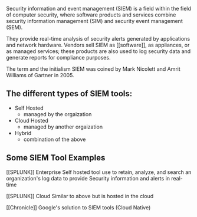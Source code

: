 Security information and event management (SIEM) is a field within the field of computer security, where software products and services combine security information management (SIM) and security event management (SEM). 

They provide real-time analysis of security alerts generated by applications and network hardware. Vendors sell SIEM as [[software]], as appliances, or as managed services; these products are also used to log security data and generate reports for compliance purposes.

The term and the initialism SIEM was coined by Mark Nicolett and Amrit Williams of Gartner in 2005.

## The different types of SIEM tools:

- Self Hosted
	- managed by the orgaization
- Cloud Hosted
	- managed by another orgaization
- Hybrid
	- combination of the above

## Some SIEM Tool Examples

[[SPLUNK]] Enterprise
	Self hosted tool use to retain, analyze, and search an organization's log data to provide Security information and alerts in real-time

[[SPLUNK]] Cloud
	Similar to above but is hosted in the cloud

[[Chronicle]]
	Google's solution to SIEM tools (Cloud Native)